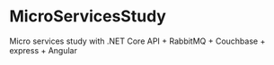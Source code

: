 # MicroServicesStudy
Micro services study with .NET Core API + RabbitMQ + Couchbase + express + Angular
